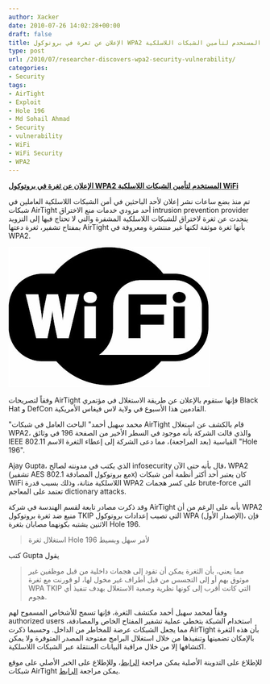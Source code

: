 ```yaml
---
author: Xacker
date: 2010-07-26 14:02:28+00:00
draft: false
title: الإعلان عن ثغرة في بروتوكول WPA2 المستخدم لتأمين الشبكات اللاسلكية WiFi
type: post
url: /2010/07/researcher-discovers-wpa2-security-vulnerability/
categories:
- Security
tags:
- AirTight
- Exploit
- Hole 196
- Md Sohail Ahmad
- Security
- vulnerability
- WiFi
- WiFi Security
- WPA2
---
```


**[الإعلان عن ثغرة في بروتوكول WPA2 المستخدم لتأمين الشبكات اللاسلكية WiFi](https://www.it-scoop.com/2010/07/researcher-discovers-wpa2-security-vulnerability)**




تم منذ بضع ساعات نشر إعلان لأحد الباحثين في أمن الشبكات اللاسلكية العاملين في شبكات AirTight أحد مزودي خدمات منع الاختراق intrusion prevention provider يتحدث عن ثغرة لاختراق للشبكات اللاسلكية المشفرة والتي لا تحتاج فيها إلى التزويد بمفتاح تشفير، ثغرة دعتها AirTight بأنها ثغرة موثقة لكنها غير منتشرة ومعروفة في WPA2.




[![](wifi-logo.jpg)
](https://www.it-scoop.com/2010/07/researcher-discovers-wpa2-security-vulnerability)


وفقاً لتصريحات AirTight فإنها ستقوم بالإعلان عن طريقة الاستغلال في مؤتمري Black Hat و DefCon القادمين هذا الأسبوع في ولاية لاس فيغاس الأمريكية.

"محمد سهيل أحمد" الباحث العامل في شبكات AirTight قام بالكشف عن استغلال WPA2، والذي قالت الشركة بأنه موجود في السطر الأخير من الصفحة 196 في وثائق IEEE 802.11 القياسية (بعد المراجعة)، مما دعى الشركة إلى إعطاء الثغرة الاسم "Hole 196".

Ajay Gupta، الذي يكتب في مدونته لصالح infosecurity قال بأنه حتى الآن، WPA2 (تشفير AES مع بروتوكول المصادقة 802.1x) كان يعتبر أحد أكثر أنظمة أمن شبكات WiFi اللاسلكية متانة، وذلك بسبب قدرة WPA2 على كسر هجمات brute-force التي تعتمد على المعاجم dictionary attacks.

وقد ذكرت مصادر تابعة لقسم الهندسة في شركة AirTight بأنه على الرغم من أن WPA2 منيع ضد ثغرة بروتوكول TKIP التي تصيب إعدادات بروتوكول WPA (الإصدار الأول)، فإن الاثنين يشتبه بكونهما مصابان بثغرة Hole 196.


<blockquote>استغلال ثغرة Hole 196 لأمر سهل وبسيط</blockquote>


كتب Gupta يقول


<blockquote>مما يعني، بأن الثغرة يمكن أن تقود إلى هجمات داخلية من قبل موظفين غير موثوق بهم أو إلى التجسس من قبل أطراف غير مخول لها، لو قورنت مع ثغرة WPA TKIP التي كانت أقرب إلى كونها نظرية وصعبة الاستغلال بهدف تنفيذ أي هجوم.</blockquote>


وفقاً لمحمد سهيل أحمد مكتشف الثغرة، فإنها تسمح للأشخاص المسموح لهم authorized users استخدام الشبكة بتخطي عملية تشفير المفتاح الخاص والمصادقة، مما يجعل الشبكات عرضة للمخاطر من الداخل. وحسبما ذكرت AirTight بأن هذه الثغرة بالإمكان تضمينها وتنفيذها من خلال استغلال البرامج مفتوحة المصدر المتوفرة ولا يمكن اكتشافها إلا من خلال مراقبة البيانات المنتقلة عبر الشبكات اللاسلكية.

للإطلاع على التدوينة الأصلية يمكن مراجعة [الرابط](http://www.infosecurity-us.com/view/11206/researcher-discovers-wpa2-security-vulnerability/)، وللإطلاع على الخبر الأصلي على موقع شبكات AirTight يمكن مراجعة [الرابط](http://www.airtightnetworks.com/WPA2-Hole196).
